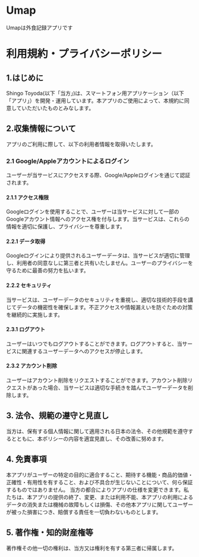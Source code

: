 # Umap

Umapは外食記録アプリです

# 利用規約・プライバシーポリシー

## 1.はじめに

Shingo Toyoda(以下「当方」)は、スマートフォン用アプリケーション（以下「アプリ」）を開発・運用しています。本アプリのご使用によって、本規約に同意していただいたものとみなします。

## 2.収集情報について

アプリのご利用に際して、以下の利用者情報を取得いたします。

### 2.1 Google/Appleアカウントによるログイン

ユーザーが当サービスにアクセスする際、Google/Appleログインを通じて認証されます。

#### 2.1.1 アクセス権限

Googleログインを使用することで、ユーザーは当サービスに対して一部のGoogleアカウント情報へのアクセス権を付与します。当サービスは、これらの情報を適切に保護し、プライバシーを尊重します。

#### 2.2.1 データ取得

Googleログインにより提供されるユーザーデータは、当サービスが適切に管理し、利用者の同意なしに第三者と共有いたしません。ユーザーのプライバシーを守るために最善の努力を払います。

#### 2.2.2 セキュリティ

当サービスは、ユーザーデータのセキュリティを重視し、適切な技術的手段を講じてデータの機密性を確保します。不正アクセスや情報漏えいを防ぐための対策を継続的に実施します。

#### 2.3.1 ログアウト

ユーザーはいつでもログアウトすることができます。ログアウトすると、当サービスに関連するユーザーデータへのアクセスが停止します。

#### 2.3.2 アカウント削除

ユーザーはアカウント削除をリクエストすることができます。アカウント削除リクエストがあった場合、当サービスは適切な手続きを踏んでユーザーデータを削除します。

## 3. 法令、規範の遵守と見直し

当方は、保有する個人情報に関して適用される日本の法令、その他規範を遵守するとともに、本ポリシーの内容を適宜見直し、その改善に努めます。

## 4. 免責事項

本アプリがユーザーの特定の目的に適合すること、期待する機能・商品的価値・正確性・有用性を有すること、および不具合が生じないことについて、何ら保証するものではありません。
当方の都合によりアプリの仕様を変更できます。私たちは、本アプリの提供の終了、変更、または利用不能、本アプリの利用によるデータの消失または機械の故障もしくは損傷、その他本アプリに関してユーザーが被った損害につき、賠償する責任を一切負わないものとします。

## 5. 著作権・知的財産権等

著作権その他一切の権利は、当方又は権利を有する第三者に帰属します。
